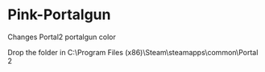# Pink-Portalgun
Changes Portal2 portalgun color

Drop the folder in C:\Program Files (x86)\Steam\steamapps\common\Portal 2
